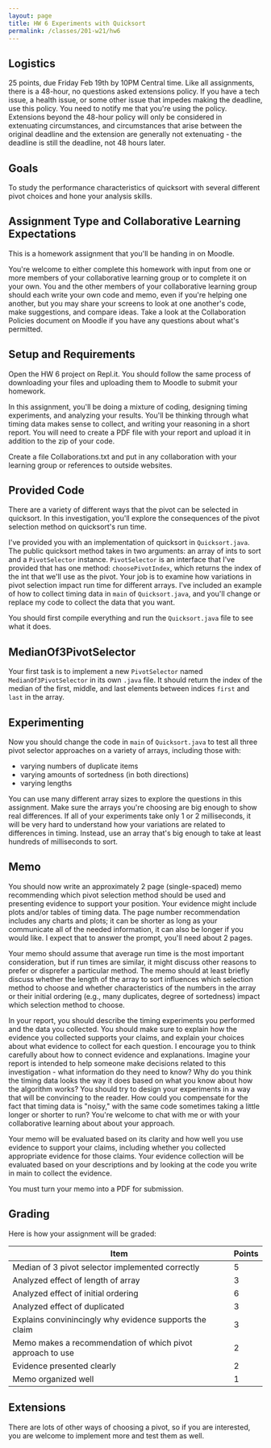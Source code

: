```yaml
---
layout: page
title: HW 6 Experiments with Quicksort
permalink: /classes/201-w21/hw6
---
```


## Logistics
25 points, due Friday Feb 19th by 10PM Central time. Like all assignments, there is a 48-hour, no questions asked extensions policy. If you have a tech issue, a health issue, or some other issue that impedes making the deadline, use this policy. You need to notify me that you're using the policy. Extensions beyond the 48-hour policy will only be considered in extenuating circumstances, and circumstances that arise between the original deadline and the extension are generally not extenuating - the deadline is still the deadline, not 48 hours later.

## Goals
To study the performance characteristics of quicksort with several different pivot choices and hone your analysis skills.

## Assignment Type and Collaborative Learning Expectations
This is a homework assignment that you'll be handing in on Moodle.

You're welcome to either complete this homework with input from one or more members of your collaborative learning group or to complete it on your own. You and the other members of your collaborative learning group should each write your own code and memo, even if you're helping one another, but you may share your screens to look at one another's code, make suggestions, and compare ideas. Take a look at the Collaboration Policies document on Moodle if you have any questions about what's permitted.

## Setup and Requirements
Open the HW 6 project on Repl.it. You should follow the same process of downloading your files and uploading them to Moodle to submit your homework. 

In this assignment, you'll be doing a mixture of coding, designing timing experiments, and analyzing your results. You'll be thinking through what timing data makes sense to collect, and writing your reasoning in a short report. You will need to create a PDF file with your report and upload it in addition to the zip of your code.

Create a file Collaborations.txt and put in any collaboration with your learning group or references to outside websites.

## Provided Code
There are a variety of different ways that the pivot can be selected in quicksort. In this investigation, you'll explore the consequences of the pivot selection method on quicksort's run time.

I've provided you with an implementation of quicksort in `Quicksort.java`. The public quicksort method takes in two arguments: an array of ints to sort and a `PivotSelector` instance. `PivotSelector` is an interface that I've provided that has one method: `choosePivotIndex`, which returns the index of the int that we'll use as the pivot. Your job is to examine how variations in pivot selection impact run time for different arrays. I've included an example of how to collect timing data in `main` of `Quicksort.java`, and you'll change or replace my code to collect the data that you want.

You should first compile everything and run the `Quicksort.java` file to see what it does.

## MedianOf3PivotSelector

Your first task is to implement a new `PivotSelector` named `MedianOf3PivotSelector` in its own `.java` file. It should return the index of the median of the first, middle, and last elements between indices `first` and `last` in the array.

## Experimenting

Now you should change the code in `main` of `Quicksort.java` to test all three pivot selector approaches on a variety of arrays, including those with:

* varying numbers of duplicate items
* varying amounts of sortedness (in both directions)
* varying lengths 

You can use many different array sizes to explore the questions in this assignment. Make sure the arrays you're choosing are big enough to show real differences. If all of your experiments take only 1 or 2 milliseconds, it will be very hard to understand how your variations are related to differences in timing. Instead, use an array that's big enough to take at least hundreds of milliseconds to sort.

## Memo

You should now write an approximately 2 page (single-spaced) memo recommending which pivot selection method should be used and presenting evidence to support your position. Your evidence might include plots and/or tables of timing data. The page number recommendation includes any charts and plots; it can be shorter as long as your communicate all of the needed information, it can also be longer if you would like. I expect that to answer the prompt, you'll need about 2 pages.

Your memo should assume that average run time is the most important consideration, but if run times are similar, it might discuss other reasons to prefer or disprefer a particular method. The memo should at least briefly discuss whether the length of the array to sort influences which selection method to choose and whether characteristics of the numbers in the array or their initial ordering (e.g., many duplicates, degree of sortedness) impact which selection method to choose.

In your report, you should describe the timing experiments you performed and the data you collected. You should make sure to explain how the evidence you collected supports your claims, and explain your choices about what evidence to collect for each question. I encourage you to think carefully about how to connect evidence and explanations. Imagine your report is intended to help someone make decisions related to this investigation - what information do they need to know? Why do you think the timing data looks the way it does based on what you know about how the algorithm works? You should try to design your experiments in a way that will be convincing to the reader. How could you compensate for the fact that timing data is "noisy," with the same code sometimes taking a little longer or shorter to run? You're welcome to chat with me or with your collaborative learning about about your approach.

Your memo will be evaluated based on its clarity and how well you use evidence to support your claims, including whether you collected appropriate evidence for those claims. Your evidence collection will be evaluated based on your descriptions and by looking at the code you write in main to collect the evidence.

You must turn your memo into a PDF for submission.

## Grading
Here is how your assignment will be graded:

| Item | Points |
|-------|--------|
| Median of 3 pivot selector implemented correctly | 5 |
| Analyzed effect of length of array | 3 |
| Analyzed effect of initial ordering | 6 |
| Analyzed effect of duplicated | 3 |
| Explains convinincingly why evidence supports the claim | 3 |
| Memo makes a recommendation of which pivot approach to use | 2 |
| Evidence presented clearly | 2 |
| Memo organized well | 1 |

## Extensions
There are lots of other ways of choosing a pivot, so if you are interested, you are welcome to implement more and test them as well.
